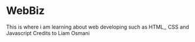 # WebBiz
This is where i am learning about web developing such as HTML,, CSS and Javascript 
Credits to Liam Osmani 
